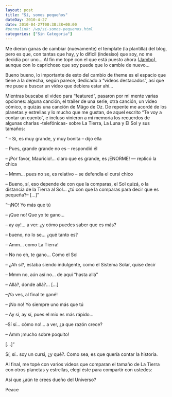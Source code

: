 ```yaml
---
layout: post
title: "Sí, somos pequeños"
dateDay: 2010-4-27
date: 2010-04-27T00:38:38+00:00
#permalink: /wp/si-somos-pequenos.html
categories: ["Sin Categoria"]
---
```


<p>Me dieron ganas de cambiar (nuevamente) el template (la plantilla) del blog, pero es que, con tantas que hay, y lo dificil (indesiso) que soy, no me decidía por uno&#8230; Al fin me topé con el que está puesto ahora (<a title="Jambo - By Simplethemes" href="http://www.simplethemes.com/jambo-wordpress-theme.html" target="_blank">Jambo</a>), aunque con lo caprichoso que soy puede que lo cambie de nuevo&#8230;</p>
<p>Bueno bueno, lo importante de esto del cambio de theme es el espacio que tiene a la derecha, según parece, dedicado a “videos destacados”, así que me puse a buscar un video que debiera estar ahí&#8230;<span id="more-338"></span></p>
<p>Mientras buscaba el video para “featured”, pasaron por mi mente varias opciones: alguna canción, el trailer de una serie, otra canción, un video cómico, o quizás una canción de Mägo de Oz. De repente me acordé de los planetas y estrellas y lo mucho que me gustan, de aquel escrito “Te voy a contar un cuento”, e incluso vinieron a mi memoria los recuerdos de algunas charlas -telefónicas- sobre La Tierra, La Luna y El Sol y sus tamaños:</p>
<p>“ – Sí, es muy grande, y muy bonita – dijo ella</p>
<p>&#8211; Pues, grande grande no es – respondió él</p>
<p>&#8211; ¡Por favor, Mauricio!&#8230; claro que es grande, es ¡ENORME! &#8212; replicó la chica</p>
<p>&#8211; Mmm&#8230; pues no se, es relativo – se defendía el cursi chico</p>
<p>&#8211; Bueno, sí, eso depende de con que la comparas, el Sol quizá, o la distancia de la Tierra al Sol&#8230; ¿tú con que la comparas para decir que es pequeña?&#8211; [...]”</p>
<p>“&#8211;¡NO! Yo más que tú</p>
<p>&#8211; ¡Que no! Que yo te gano&#8230;</p>
<p>&#8211; ay ay!&#8230; a ver: ¿y cómo puedes saber que es más?</p>
<p>&#8211; bueno, no lo se&#8230; ¿qué tanto es?</p>
<p>&#8211; Amm&#8230; como La Tierra!</p>
<p>&#8211; No no eh, te gano&#8230; Como el Sol</p>
<p>&#8211; ¿Ah sí?, estaba siendo indulgente, como el Sistema Solar, quise decir</p>
<p>&#8211; Mmm no, aún así no&#8230; de aqui “hasta allá”</p>
<p>&#8211; Allá?, donde allá?&#8230; [...]</p>
<p>&#8211;¡Ya ves, al final te gané!</p>
<p>&#8211; ¡No no! Yo siempre uno más que tú</p>
<p>&#8211; Ay sí, ay sí, pues el mío es más rápido&#8230;</p>
<p>&#8211;Sí sí&#8230; cómo no!&#8230; a ver, ¿a que razón crece?</p>
<p>&#8211; Amm ¡mucho sobre poquito!</p>
<p>[...]”</p>
<p>Sí, sí.. soy un cursi, ¿y qué?. Como sea, es que quería contar la historia.</p>
<p>Al final, me topé con varios videos que comparan el tamaño de La Tierra con otros planetas y estrellas, elegí éste para compartir con ustedes:</p>
<p><object type="application/x-shockwave-flash" style="width:410px; height:202px;" data="http://www.youtube.com/v/Z8BncJ7XMLk?color1=006699&amp;color2=54ABD6&amp;rel=0&amp;showsearch=0&amp;showinfo=0&amp;fs=1"><param name="movie" value="http://www.youtube.com/v/Z8BncJ7XMLk?color1=006699&amp;color2=54ABD6&amp;rel=0&amp;showsearch=0&amp;showinfo=0&amp;fs=1" /><param name="allowFullScreen" value="true" /></object></p>
<p>Así que ¿aún te crees dueño del Universo?</p>
<p>Peace</p>

